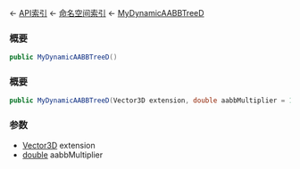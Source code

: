 ← [API索引](Api-Index) ← [命名空间索引](Namespace-Index) ← [MyDynamicAABBTreeD](VRageMath.MyDynamicAABBTreeD)

### 概要

```csharp
public MyDynamicAABBTreeD()
```

### 概要

```csharp
public MyDynamicAABBTreeD(Vector3D extension, double aabbMultiplier = 1)
```

### 参数

* [Vector3D](VRageMath.Vector3D) extension
* [double](https://docs.microsoft.com/en-us/dotnet/api/System.Double?view=netframework-4.6) aabbMultiplier
